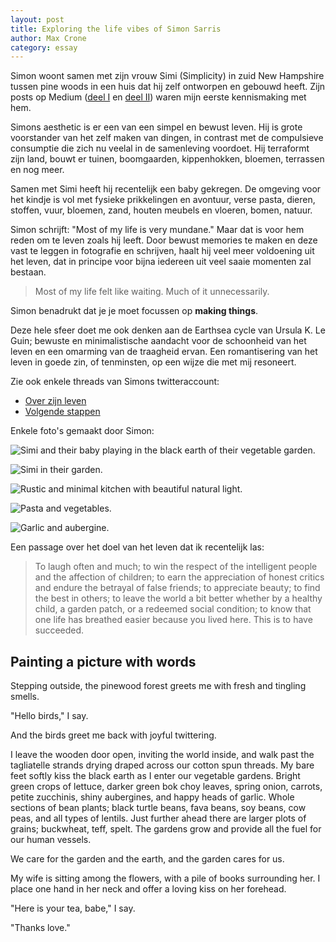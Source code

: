 ```yaml
---
layout: post
title: Exploring the life vibes of Simon Sarris
author: Max Crone
category: essay
---
```


Simon woont samen met zijn vrouw Simi (Simplicity) in zuid New Hampshire tussen pine woods in een huis dat hij zelf ontworpen en gebouwd heeft.
Zijn posts op Medium ([deel I](https://simonsarris.medium.com/designing-a-new-old-home-part-1-cf298b58ed41) en [deel II](https://simonsarris.medium.com/designing-a-new-old-home-part-2-2a5ea1a1b2b3)) waren mijn eerste kennismaking met hem.

Simons aesthetic is er een van een simpel en bewust leven.
Hij is grote voorstander van het zelf maken van dingen, in contrast met de compulsieve consumptie die zich nu veelal in de samenleving voordoet.
Hij terraformt zijn land, bouwt er tuinen, boomgaarden, kippenhokken, bloemen, terrassen en nog meer.

Samen met Simi heeft hij recentelijk een baby gekregen.
De omgeving voor het kindje is vol met fysieke prikkelingen en avontuur, verse pasta, dieren, stoffen, vuur, bloemen, zand, houten meubels en vloeren, bomen, natuur.

Simon schrijft: "Most of my life is very mundane."
Maar dat is voor hem reden om te leven zoals hij leeft.
Door bewust memories te maken en deze vast te leggen in fotografie en schrijven, haalt hij veel meer voldoening uit het leven, dat in principe voor bijna iedereen uit veel saaie momenten zal bestaan.

> Most of my life felt like waiting. Much of it unnecessarily.

Simon benadrukt dat je je moet focussen op **making things**.

Deze hele sfeer doet me ook denken aan de Earthsea cycle van Ursula K. Le Guin; bewuste en minimalistische aandacht voor de schoonheid van het leven en een omarming van de traagheid ervan.
Een romantisering van het leven in goede zin, of tenminsten, op een wijze die met mij resoneert.

Zie ook enkele threads van Simons twitteraccount:

- [Over zijn leven](https://twitter.com/simonsarris/status/1393183316342448138)
- [Volgende stappen](https://twitter.com/simonsarris/status/1388202460158873604)

Enkele foto's gemaakt door Simon:

![Simi and their baby playing in the black earth of their vegetable garden.](https://pbs.twimg.com/media/E1To_ovXIAQH5gI?format=jpg&name=large)

![Simi in their garden.](https://pbs.twimg.com/media/EETC_qkXoAAxY8L?format=jpg&name=large)

![Rustic and minimal kitchen with beautiful natural light.](https://pbs.twimg.com/media/ECfhv6MW4AERX0Y?format=jpg&name=large)

![Pasta and vegetables.](https://pbs.twimg.com/media/EDqGO9HXUAAYbWg?format=jpg&name=large)

![Garlic and aubergine.](https://pbs.twimg.com/media/EFpwhRpXoAAFfNI?format=jpg&name=large)

Een passage over het doel van het leven dat ik recentelijk las:

> To laugh often and much; to win the respect of the intelligent people and the affection of children; to earn the appreciation of honest critics and endure the betrayal of false friends; to appreciate beauty; to find the best in others; to leave the world a bit better whether by a healthy child, a garden patch, or a redeemed social condition; to know that one life has breathed easier because you lived here. This is to have succeeded.

## Painting a picture with words

Stepping outside, the pinewood forest greets me with fresh and tingling smells.

"Hello birds," I say.

And the birds greet me back with joyful twittering.

I leave the wooden door open, inviting the world inside, and walk past the tagliatelle strands drying draped across our cotton spun threads.
My bare feet softly kiss the black earth as I enter our vegetable gardens.
Bright green crops of lettuce, darker green bok choy leaves, spring onion, carrots, petite zucchinis, shiny aubergines, and happy heads of garlic. 
Whole sections of bean plants; black turtle beans, fava beans, soy beans, cow peas, and all types of lentils.
Just further ahead there are larger plots of grains; buckwheat, teff, spelt.
The gardens grow and provide all the fuel for our human vessels.

We care for the garden and the earth, and the garden cares for us.

My wife is sitting among the flowers, with a pile of books surrounding her.
I place one hand in her neck and offer a loving kiss on her forehead.

"Here is your tea, babe," I say.

"Thanks love."
